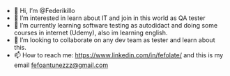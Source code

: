 - 👋 Hi, I’m @Federikillo
- 👀 I’m interested in learn about IT and join in this world as QA tester
- 🌱 I’m currently learning software testing as autodidact and doing some courses in internet (Udemy), also im learning english.
- 💞️ I’m looking to collaborate on any dev team as tester and learn about this.
- 📫 How to reach me: https://www.linkedin.com/in/fefolate/ and this is my email fefoantunezzz@gmail.com 

<!---
Federikillo/Federikillo is a ✨ special ✨ repository because its `README.md` (this file) appears on your GitHub profile.
You can click the Preview link to take a look at your changes.
--->
